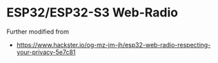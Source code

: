 # ESP32/ESP32-S3 Web-Radio

Further modified from

- https://www.hackster.io/og-mz-jm-jh/esp32-web-radio-respecting-your-privacy-5e7c81
